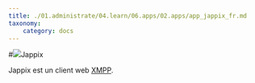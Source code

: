 ```yaml
---
title: ./01.administrate/04.learn/06.apps/02.apps/app_jappix_fr.md
taxonomy:
    category: docs
---
```

#<img src="/images/jappix.png">Jappix

Jappix est un client web [XMPP](/XMPP_fr).
